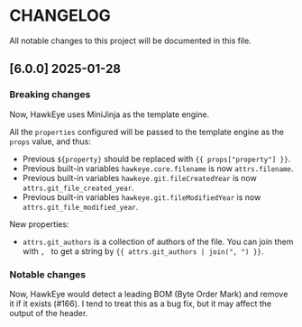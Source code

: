# CHANGELOG

All notable changes to this project will be documented in this file.

## [6.0.0] 2025-01-28

### Breaking changes

Now, HawkEye uses MiniJinja as the template engine.

All the `properties` configured will be passed to the template engine as the `props` value, and thus:

* Previous `${property}` should be replaced with `{{ props["property"] }}`.
* Previous built-in variables `hawkeye.core.filename` is now `attrs.filename`.
* Previous built-in variables `hawkeye.git.fileCreatedYear` is now `attrs.git_file_created_year`.
* Previous built-in variables `hawkeye.git.fileModifiedYear` is now `attrs.git_file_modified_year`.

New properties:

* `attrs.git_authors` is a collection of authors of the file. You can join them with `, ` to get a string by `{{ attrs.git_authors | join(", ") }}`.

### Notable changes

Now, HawkEye would detect a leading BOM (Byte Order Mark) and remove it if it exists (#166). I tend to treat this as a bug fix, but it may affect the output of the header.
